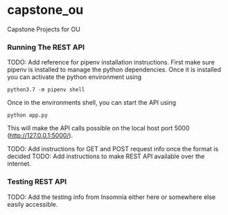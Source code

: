 # capstone_ou
Capstone Projects for OU


### Running The REST API

TODO: Add reference for pipenv installation instructions.
First make sure pipenv is installed to manage the python dependencies. Once it is installed you can activate the python environment using

```
python3.7 -m pipenv shell
```

Once in the environments shell, you can start the API using
```
python app.py
```

This will make the API calls possible on the local host port 5000 (http://127.0.0.1:5000/).

TODO: Add instructions for GET and POST request info once the format is decided
TODO: Add instructions to make REST API available over the internet.

### Testing REST API
TODO: Add the testing info from Insomnia either here or somewhere else easily accessible.
